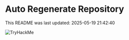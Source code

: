 # Auto Regenerate Repository

This README was last updated: 2025-05-19 21:42:40

 ![TryHackMe](https://tryhackme.com/badge/533634)
